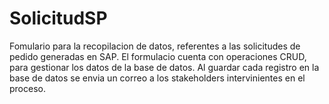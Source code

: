 # SolicitudSP
Fomulario para la recopilacion de datos, referentes a las solicitudes de pedido generadas en SAP.
El formulacio cuenta con operaciones CRUD, para gestionar los datos de la base de datos.
Al guardar cada registro en la base de datos se envia un correo a los stakeholders intervinientes en el proceso.


